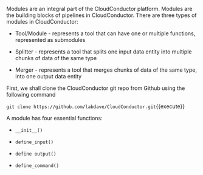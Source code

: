 Modules are an integral part of the CloudConductor platform. Modules are the building blocks of pipelines in CloudConductor. There are three types of modules in CloudConductor:

* Tool/Module - represents a tool that can have one or multiple functions, represented as submodules

* Splitter - represents a tool that splits one input data entity into multiple chunks of data of the same type

* Merger - represents a tool that merges chunks of data of the same type, into one output data entity

First, we shall clone the CloudConductor git repo from Github using the following command

`git clone https://github.com/labdave/CloudConductor.git`{{execute}}

A module has four essential functions:

* `__init__()`

* `define_input()`

* `define output()`

* `define_command()`